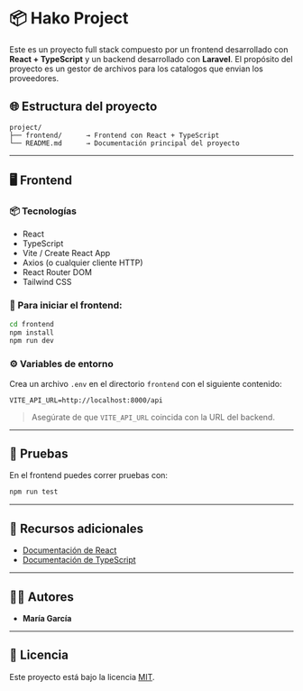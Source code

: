 # 📦 Hako Project

Este es un proyecto full stack compuesto por un frontend desarrollado con **React + TypeScript** y un backend desarrollado con **Laravel**. El propósito del proyecto es un gestor de archivos para los catalogos que envian los proveedores.

## 🌐 Estructura del proyecto

```
project/
├── frontend/      → Frontend con React + TypeScript
└── README.md      → Documentación principal del proyecto
```

---

## 🖥️ Frontend

### 📦 Tecnologías

- React
- TypeScript
- Vite / Create React App
- Axios (o cualquier cliente HTTP)
- React Router DOM
- Tailwind CSS

### 🚀 Para iniciar el frontend:

```bash
cd frontend
npm install
npm run dev
```

### ⚙️ Variables de entorno

Crea un archivo `.env` en el directorio `frontend` con el siguiente contenido:

```
VITE_API_URL=http://localhost:8000/api
```

> Asegúrate de que `VITE_API_URL` coincida con la URL del backend.


---

## 🧪 Pruebas

En el frontend puedes correr pruebas con:

```bash
npm run test
```

---

## 📁 Recursos adicionales

- [Documentación de React](https://reactjs.org/)
- [Documentación de TypeScript](https://www.typescriptlang.org/docs/)

---

## 👩‍💻 Autores

- **María García**

---

## 📄 Licencia

Este proyecto está bajo la licencia [MIT](LICENSE).
